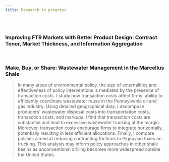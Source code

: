 ```yaml
---
title: Research in progress
---
```


&nbsp;

### Improving FTR Markets with Better Product Design: Contract Tenor, Market Thickness, and Information Aggregation

&nbsp;

### Make, Buy, or Share: Wastewater Management in the Marcellus Shale

> In many areas of environmental policy, the size of externalities and effectiveness of policy interventions is mediated by the presence of transaction costs. I study how transaction costs affect firms' ability to efficiently coordinate wastewater reuse in the Pennsylvania oil and gas industry. Using detailed geographical data, I decompose producers' wastewater disposal costs into transportation costs, transaction costs, and markups. I find that transaction costs are substantial and lead to excessive wastewater trucking at the margin. Moreover, transaction costs encourage firms to integrate horizontally, potentially resulting in less efficient allocations. Finally, I compare policies aimed at reducing contracting frictions to Pigouvian taxes on trucking. This analysis may inform policy approaches in other shale basins as unconventional drilling becomes more widespread outside the United States.


